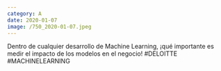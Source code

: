 ```yaml
--- 
category: A 
date: 2020-01-07 
image: /750_2020-01-07.jpeg 
--- 
```


Dentro de cualquier desarrollo de Machine Learning, ¡qué importante es medir el impacto de los modelos en el negocio! #DELOITTE #MACHINELEARNING